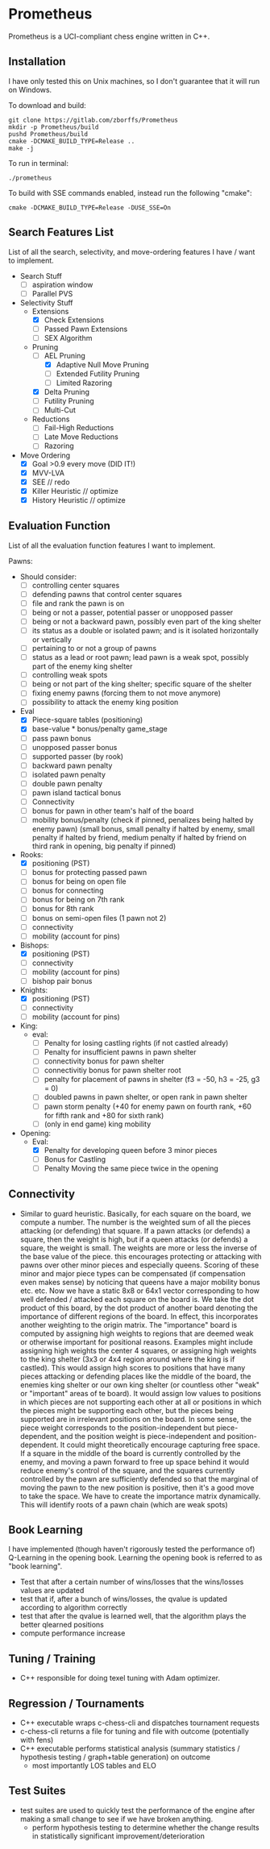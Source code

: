 Prometheus
==========
Prometheus is a UCI-compliant chess engine written in C++.

Installation
------------
I have only tested this on Unix machines, so I don't guarantee that it will run on Windows. 

To download and build:
```shell
git clone https://gitlab.com/zborffs/Prometheus
mkdir -p Prometheus/build
pushd Prometheus/build
cmake -DCMAKE_BUILD_TYPE=Release ..
make -j
```

To run in terminal:
```shell
./prometheus
```

To build with SSE commands enabled, instead run the following "cmake":
```shell
cmake -DCMAKE_BUILD_TYPE=Release -DUSE_SSE=On
```

Search Features List
--------------------
List of all the search, selectivity, and move-ordering features I have / want to implement.

- Search Stuff
    * [ ] aspiration window
    * [ ] Parallel PVS
- Selectivity Stuff
    - Extensions
        * [x] Check Extensions
        * [ ] Passed Pawn Extensions
        * [ ] SEX Algorithm
    - Pruning
        * [ ] AEL Pruning
            * [X] Adaptive Null Move Pruning
            * [ ] Extended Futility Pruning
            * [ ] Limited Razoring
        * [x] Delta Pruning
        * [ ] Futility Pruning
        * [ ] Multi-Cut
    - Reductions
        * [ ] Fail-High Reductions
        * [ ] Late Move Reductions
        * [ ] Razoring
- Move Ordering
    * [x] Goal >0.9 every move (DID IT!)
    * [x] MVV-LVA
    * [X] SEE // redo
    * [x] Killer Heuristic // optimize
    * [x] History Heuristic // optimize

Evaluation Function
-------------------
List of all the evaluation function features I want to implement.

Pawns:
- Should consider:
  - [ ] controlling center squares
  - [ ] defending pawns that control center squares
  - [ ] file and rank the pawn is on
  - [ ] being or not a passer, potential passer or unopposed passer
  - [ ] being or not a backward pawn, possibly even part of the king shelter
  - [ ] its status as a double or isolated pawn; and is it isolated horizontally or vertically
  - [ ] pertaining to or not a group of pawns
  - [ ] status as a lead or root pawn; lead pawn is a weak spot, possibly part of the enemy king shelter
  - [ ] controlling weak spots
  - [ ] being or not part of the king shelter; specific square of the shelter
  - [ ] fixing enemy pawns (forcing them to not move anymore)
  - [ ] possibility to attack the enemy king position
- Eval
  - [x] Piece-square tables (positioning)
  - [x] base-value * bonus/penalty game_stage
  - [ ] pass pawn bonus
  - [ ] unopposed passer bonus
  - [ ] supported passer (by rook)
  - [ ] backward pawn penalty
  - [ ] isolated pawn penalty
  - [ ] double pawn penalty
  - [ ] pawn island tactical bonus
  - [ ] Connectivity 
  - [ ] bonus for pawn in other team's half of the board
  - [ ] mobility bonus/penalty (check if pinned, penalizes being halted by enemy pawn) (small bonus, small penalty if halted by enemy, small penalty if halted by friend, medium penalty if halted by friend on third rank in opening, big penalty if pinned)

- Rooks:
  - [X] positioning (PST)
  - [ ] bonus for protecting passed pawn
  - [ ] bonus for being on open file
  - [ ] bonus for connecting
  - [ ] bonus for being on 7th rank
  - [ ] bonus for 8th rank
  - [ ] bonus on semi-open files (1 pawn not 2)
  - [ ] connectivity
  - [ ] mobility (account for pins)

- Bishops:
  - [x] positioning (PST)
  - [ ] connectivity
  - [ ] mobility (account for pins)
  - [ ] bishop pair bonus

- Knights:
  - [x] positioning (PST)
  - [ ] connectivity
  - [ ] mobility (account for pins)

- King:
  - eval:
    - [ ] Penalty for losing castling rights (if not castled already)
    - [ ] Penalty for insufficient pawns in pawn shelter
    - [ ] connectivity bonus for pawn shelter
    - [ ] connectivitiy bonus for pawn shelter root
    - [ ] penalty for placement of pawns in shelter (f3 = -50, h3 = -25, g3 = 0)
    - [ ] doubled pawns in pawn shelter, or open rank in pawn shelter
    - [ ] pawn storm penalty (+40 for enemy pawn on fourth rank, +60 for fifth rank and +80 for sixth rank)
    - [ ] (only in end game) king mobility

- Opening:
  - Eval:
    - [x] Penalty for developing queen before 3 minor pieces
    - [ ] Bonus for Castling
    - [ ] Penalty Moving the same piece twice in the opening

Connectivity
------------
- Similar to guard heuristic. Basically, for each square on the board, we compute a number. The number is the weighted
sum of all the pieces attacking (or defending) that square. If a pawn attacks (or defends) a square, then the weight is 
high, but if a queen attacks (or defends) a square, the weight is small. The weights are more or less the inverse of the
base value of the piece. this encourages protecting or attacking with pawns over other minor pieces and especially 
queens. Scoring of these minor and major piece types can be compensated (if compensation even makes sense) by noticing 
that queens have a major mobility bonus etc. etc. Now we have a static 8x8 or 64x1 vector corresponding to how well 
defended / attacked each square on the board is. We take the dot product of this board, by the dot product of another 
board denoting the importance of different regions of the board. In effect, this incorporates another weighting to the
origin matrix. The "importance" board is computed by assigning high weights to regions that are deemed weak or 
otherwise important for positional reasons. Examples might include assigning high weights the center 4 squares, or 
assigning high weights to the king shelter (3x3 or 4x4 region around where the king is if castled). This would assign 
high scores to positions that have many pieces attacking or defending places like the middle of the board, the enemies 
king shelter or our own king shelter (or countless other "weak" or "important" areas of te board). It would assign low 
values to positions in which pieces are not supporting each other at all or positions in which the pieces might be 
supporting each other, but the pieces being supported are in irrelevant positions on the board. In some sense, the piece
weight corresponds to the position-independent but piece-dependent, and the position weight is piece-independent and 
position-dependent. It could might theoretically encourage capturing free space. If a square in the middle of the board 
is currently controlled by the enemy, and moving a pawn forward to free up space behind it would reduce enemy's control
of the square, and the squares currently controlled by the pawn are sufficiently defended so that the marginal of moving
the pawn to the new position is positive, then it's a good move to take the space. We have to create the importance 
matrix dynamically. This will identify roots of a pawn chain (which are weak spots)


Book Learning
-------------
I have implemented (though haven't rigorously tested the performance of) Q-Learning in the opening book. Learning the 
opening book is referred to as "book learning".
  - Test that after a certain number of wins/losses that the wins/losses values are updated
  - test that if, after a bunch of wins/losses, the qvalue is updated according to algorithm correctly
  - test that after the qvalue is learned well, that the algorithm plays the better qlearned positions
  - compute performance increase

Tuning / Training
-----------------
- C++ responsible for doing texel tuning with Adam optimizer.

Regression / Tournaments
------------------------
- C++ executable wraps c-chess-cli and dispatches tournament requests
- c-chess-cli returns a file for tuning and file with outcome (potentially with fens)
- C++ executable performs statistical analysis (summary statistics / hypothesis testing / graph+table generation) on outcome
  - most importantly LOS tables and ELO

Test Suites
-----------
- test suites are used to quickly test the performance of the engine after making a small change to see if we have 
broken anything. 
  - perform hypothesis testing to determine whether the change results in statistically significant 
  improvement/deterioration